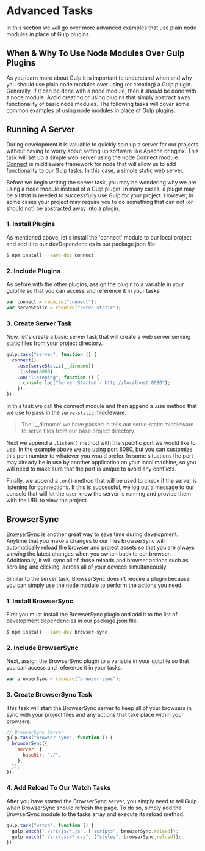 # Advanced Tasks

In this section we will go over more advanced examples that use plain node modules in place of Gulp plugins.

## When & Why To Use Node Modules Over Gulp Plugins

As you learn more about Gulp it is important to understand when and why you should use plain node modules over using (or creating) a Gulp plugin. Generally, if it can be done with a node module, then it _should_ be done with a node module. Avoid creating or using plugins that simply abstract away functionality of basic node modules. The following tasks will cover some common examples of using node modules in place of Gulp plugins.

## Running A Server

During development it is valuable to quickly spin up a server for our projects without having to worry about setting up software like Apache or nginx. This task will set up a simple web server using the node Connect module. [Connect](https://www.npmjs.org/package/connect "Connect on npm") is middleware framework for node that will allow us to add functionality to our Gulp tasks. In this case, a simple static web server.

Before we begin writing the server task, you may be wondering why we are using a node module instead of a Gulp plugin. In many cases, a plugin may be all that is needed to successfully use Gulp for your project. However, in some cases your project may require you to do something that can not (or should not) be abstracted away into a plugin.

### 1. Install Plugins

As mentioned above, let's install the 'connect' module to our local project and add it to our devDependencies in our package.json file:

```bash
$ npm install --save-dev connect
```

### 2. Include Plugins

As before with the other plugins, assign the plugin to a variable in your gulpfile so that you can access and reference it in your tasks.

```js
var connect = require("connect");
var serveStatic = require("serve-static");
```

### 3. Create Server Task

Now, let's create a basic server task that will create a web server serving static files from your project directory.

```js
gulp.task("server", function () {
  connect()
    .use(serveStatic(__dirname))
    .listen(8080)
    .on("listening", function () {
      console.log("Server Started - http://localhost:8080");
    });
});
```

In this task we call the connect module and then append a .use method that we use to pass in the `serve-static` middleware.

> The '\_\_dirname' we have passed in tells our serve-static middleware to serve files from our base project directory.

Next we append a `.listen()` method with the specific port we would like to use. In the example above we are using port 8080, but you can customize this port number to whatever you would prefer. In some situations the port may already be in use by another application on your local machine, so you will need to make sure that the port is unique to avoid any conflicts.

Finally, we append a `.on()` method that will be used to check if the server is listening for connections. If this is successful, we log out a message to our console that will let the user know the server is running and provide them with the URL to view the project.

## BrowserSync

[BrowserSync](http://browsersync.io "BrowserSync Website") is another great way to save time during development. Anytime that you make a changes to our files BrowserSync will automatically reload the browser and project assets so that you are always viewing the latest changes when you switch back to our browser. Additionally, it will sync all of those reloads and browser actions such as scrolling and clicking, across all of your devices simultaneously.

Similar to the server task, BrowserSync doesn't require a plugin because you can simply use the node module to perform the actions you need.

### 1. Install BrowserSync

First you must install the BrowserSync plugin and add it to the list of development dependencies in our package.json file.

```bash
$ npm install --save-dev browser-sync
```

### 2. Include BrowserSync

Next, assign the BrowserSync plugin to a variable in your gulpfile so that you can access and reference it in your tasks.

```js
var browserSync = require("browser-sync");
```

### 3. Create BrowserSync Task

This task will start the BrowserSync server to keep all of your browsers in sync with your project files and any actions that take place within your browsers.

```js
// BrowserSync Server
gulp.task("browser-sync", function () {
  browserSync({
    server: {
      baseDir: "./",
    },
  });
});
```

### 4. Add Reload To Our Watch Tasks

After you have started the BrowserSync server, you simply need to tell Gulp when BrowserSync should refresh the page. To do so, simply add the BrowserSync module to the tasks array and execute its reload method.

```js
gulp.task("watch", function () {
  gulp.watch("./src/js/*.js", ["scripts", browserSync.reload]);
  gulp.watch("./src/css/*.css", ["styles", browserSync.reload]);
});
```
